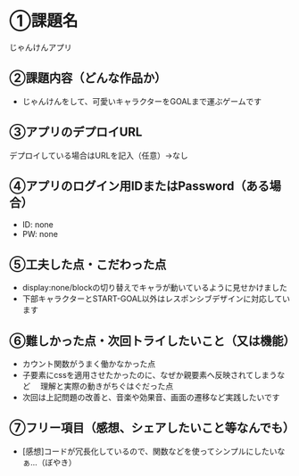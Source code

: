 # ①課題名
じゃんけんアプリ

## ②課題内容（どんな作品か）
- じゃんけんをして、可愛いキャラクターをGOALまで運ぶゲームです

## ③アプリのデプロイURL
デプロイしている場合はURLを記入（任意）→なし

## ④アプリのログイン用IDまたはPassword（ある場合）
- ID: none
- PW: none

## ⑤工夫した点・こだわった点
- display:none/blockの切り替えでキャラが動いているように見せかけました
- 下部キャラクターとSTART-GOAL以外はレスポンシブデザインに対応しています

## ⑥難しかった点・次回トライしたいこと（又は機能）
- カウント関数がうまく働かなかった点
- 子要素にcssを適用させたかったのに、なぜか親要素へ反映されてしまうなど
　理解と実際の動きがちぐはぐだった点
- 次回は上記問題の改善と、音楽や効果音、画面の遷移など実践したいです

## ⑦フリー項目（感想、シェアしたいこと等なんでも）
- [感想]コードが冗長化しているので、関数などを使ってシンプルにしたいなぁ…（ぼやき）